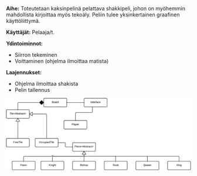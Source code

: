 **Aihe:** Toteutetaan kaksinpelinä pelattava shakkipeli, johon on myöhemmin mahdollista kirjoittaa myös tekoäly. Peliin tulee yksinkertainen graafinen käyttöliittymä.

**Käyttäjät:** Pelaaja/t.

**Ydintoiminnot:**
* Siirron tekeminen
* Voittaminen (ohjelma ilmoittaa matista)

**Laajennukset:**
* Ohjelma ilmoittaa shakista
* Pelin tallennus

![Määrittelyvaiheen luokkakaavio](http://github.com/tiikkala/shakki/blob/master/dokumentointi/shakki-UML.png)
